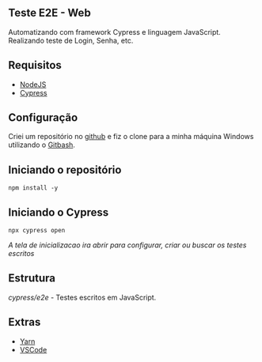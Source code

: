 
## Teste E2E - Web

Automatizando com framework Cypress e linguagem JavaScript. Realizando teste de Login, Senha, etc.

## Requisitos

 - [NodeJS](https://nodejs.org/en/download/current)
 - [Cypress](https://github.com/matiassingers/awesome-readme)

## Configuração

Criei um repositório no [github](https://github.com/mozartjunior/e2e-cypress-test.git) e fiz o clone para a minha máquina Windows utilizando o [Gitbash](https://git-scm.com/downloads).



## Iniciando o repositório

```
npm install -y
```

## Iniciando o Cypress
```
npx cypress open
```
*A tela de inicializacao ira abrir para configurar, criar ou buscar os testes escritos*

## Estrutura

*cypress/e2e* - Testes escritos em JavaScript.

## Extras

- [Yarn](https://chore-update--yarnpkg.netlify.app/pt-BR/docs/install)
- [VSCode](https://code.visualstudio.com/download)
